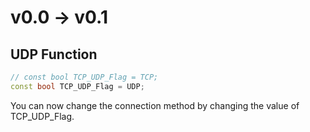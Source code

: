 # v0.0 -> v0.1
## UDP Function
```cpp
// const bool TCP_UDP_Flag = TCP;
const bool TCP_UDP_Flag = UDP;
```
You can now change the connection method by changing the value of TCP_UDP_Flag.
